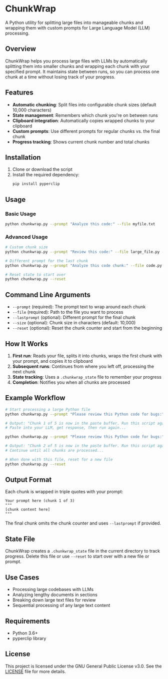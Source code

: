 # ChunkWrap

A Python utility for splitting large files into manageable chunks and wrapping them with custom prompts for Large Language Model (LLM) processing.

## Overview

ChunkWrap helps you process large files with LLMs by automatically splitting them into smaller chunks and wrapping each chunk with your specified prompt. It maintains state between runs, so you can process one chunk at a time without losing track of your progress.

## Features

- **Automatic chunking**: Split files into configurable chunk sizes (default 10,000 characters)
- **State management**: Remembers which chunk you're on between runs
- **Clipboard integration**: Automatically copies wrapped chunks to your clipboard
- **Custom prompts**: Use different prompts for regular chunks vs. the final chunk
- **Progress tracking**: Shows current chunk number and total chunks

## Installation

1. Clone or download the script
2. Install the required dependency:
   ```bash
   pip install pyperclip
   ```

## Usage

### Basic Usage

```bash
python chunkwrap.py --prompt "Analyze this code:" --file myfile.txt
```

### Advanced Usage

```bash
# Custom chunk size
python chunkwrap.py --prompt "Review this code:" --file large_file.py --size 5000

# Different prompt for the last chunk
python chunkwrap.py --prompt "Analyze this code chunk:" --file code.py --lastprompt "Analyze this final code chunk and provide a summary:"

# Reset state to start over
python chunkwrap.py --reset
```

## Command Line Arguments

- `--prompt` (required): The prompt text to wrap around each chunk
- `--file` (required): Path to the file you want to process
- `--lastprompt` (optional): Different prompt for the final chunk
- `--size` (optional): Chunk size in characters (default: 10,000)
- `--reset` (optional): Reset the chunk counter and start from the beginning

## How It Works

1. **First run**: Reads your file, splits it into chunks, wraps the first chunk with your prompt, and copies it to clipboard
2. **Subsequent runs**: Continues from where you left off, processing the next chunk
3. **State tracking**: Uses a `.chunkwrap_state` file to remember your progress
4. **Completion**: Notifies you when all chunks are processed

## Example Workflow

```bash
# Start processing a large Python file
python chunkwrap.py --prompt "Please review this Python code for bugs:" --file large_script.py

# Output: "Chunk 1 of 5 is now in the paste buffer. Run this script again for the next chunk."
# Paste into your LLM, get response, then run again...

python chunkwrap.py --prompt "Please review this Python code for bugs:" --file large_script.py

# Output: "Chunk 2 of 5 is now in the paste buffer. Run this script again for the next chunk."
# Continue until all chunks are processed...

# When done with this file, reset for a new file
python chunkwrap.py --reset
```

## Output Format

Each chunk is wrapped in triple quotes with your prompt:

```
Your prompt here (chunk 1 of 3)
"""
[chunk content here]
"""
```

The final chunk omits the chunk counter and uses `--lastprompt` if provided.

## State File

ChunkWrap creates a `.chunkwrap_state` file in the current directory to track progress. Delete this file or use `--reset` to start over with a new file or prompt.

## Use Cases

- Processing large codebases with LLMs
- Analyzing lengthy documents in sections  
- Breaking down large text files for review
- Sequential processing of any large text content

## Requirements

- Python 3.6+
- pyperclip library

## License
This project is licensed under the GNU General Public License v3.0. See the [LICENSE](LICENSE) file for more details.
